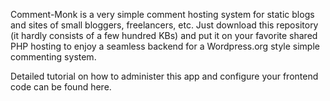 Comment-Monk is a very simple comment hosting system for static blogs and sites of small bloggers, freelancers, etc. Just download this repository (it hardly consists of a few hundred KBs) and put it on your favorite shared PHP hosting to enjoy a seamless backend for a Wordpress.org style simple commenting system.

Detailed tutorial on how to administer this app and configure your frontend code can be found here.